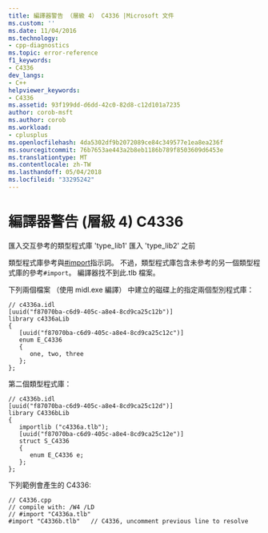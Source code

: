 ```yaml
---
title: 編譯器警告 （層級 4） C4336 |Microsoft 文件
ms.custom: ''
ms.date: 11/04/2016
ms.technology:
- cpp-diagnostics
ms.topic: error-reference
f1_keywords:
- C4336
dev_langs:
- C++
helpviewer_keywords:
- C4336
ms.assetid: 93f199dd-d6dd-42c0-82d8-c12d101a7235
author: corob-msft
ms.author: corob
ms.workload:
- cplusplus
ms.openlocfilehash: 4da5302df9b2072089ce84c349577e1ea8ea236f
ms.sourcegitcommit: 76b7653ae443a2b8eb1186b789f8503609d6453e
ms.translationtype: MT
ms.contentlocale: zh-TW
ms.lasthandoff: 05/04/2018
ms.locfileid: "33295242"
---
```

# <a name="compiler-warning-level-4-c4336"></a>編譯器警告 (層級 4) C4336
匯入交互參考的類型程式庫 'type_lib1' 匯入 'type_lib2' 之前  
  
 類型程式庫參考與[#import](../../preprocessor/hash-import-directive-cpp.md)指示詞。 不過，類型程式庫包含未參考的另一個類型程式庫的參考`#import`。 編譯器找不到此.tlb 檔案。  
  
 下列兩個檔案 （使用 midl.exe 編譯） 中建立的磁碟上的指定兩個型別程式庫：  
  
```  
// c4336a.idl  
[uuid("f87070ba-c6d9-405c-a8e4-8cd9ca25c12b")]  
library c4336aLib  
{  
   [uuid("f87070ba-c6d9-405c-a8e4-8cd9ca25c12c")]  
   enum E_C4336  
   {  
      one, two, three  
   };  
};  
```  
  
 第二個類型程式庫：  
  
```  
// c4336b.idl  
[uuid("f87070ba-c6d9-405c-a8e4-8cd9ca25c12d")]  
library C4336bLib  
{  
   importlib ("c4336a.tlb");  
   [uuid("f87070ba-c6d9-405c-a8e4-8cd9ca25c12e")]  
   struct S_C4336  
   {  
      enum E_C4336 e;  
   };  
};  
```  
  
 下列範例會產生的 C4336:  
  
```  
// C4336.cpp  
// compile with: /W4 /LD  
// #import "C4336a.tlb"  
#import "C4336b.tlb"   // C4336, uncomment previous line to resolve  
```